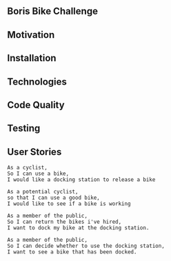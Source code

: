 ## Boris Bike Challenge

## Motivation

## Installation

## Technologies

## Code Quality

## Testing

## User Stories

```
As a cyclist,
So I can use a bike,
I would like a docking station to release a bike

As a potential cyclist,
so that I can use a good bike,
I would like to see if a bike is working

As a member of the public,
So I can return the bikes i've hired,
I want to dock my bike at the docking station.

As a member of the public,
So I can decide whether to use the docking station,
I want to see a bike that has been docked.

```
